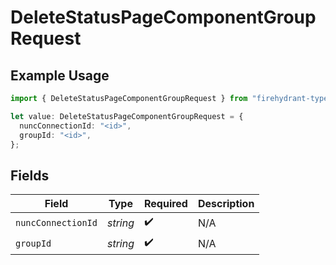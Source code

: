 # DeleteStatusPageComponentGroupRequest

## Example Usage

```typescript
import { DeleteStatusPageComponentGroupRequest } from "firehydrant-typescript-sdk/models/operations";

let value: DeleteStatusPageComponentGroupRequest = {
  nuncConnectionId: "<id>",
  groupId: "<id>",
};
```

## Fields

| Field              | Type               | Required           | Description        |
| ------------------ | ------------------ | ------------------ | ------------------ |
| `nuncConnectionId` | *string*           | :heavy_check_mark: | N/A                |
| `groupId`          | *string*           | :heavy_check_mark: | N/A                |